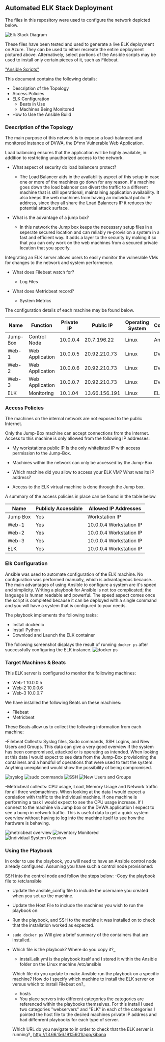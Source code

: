 ## Automated ELK Stack Deployment

The files in this repository were used to configure the network depicted below.

![Elk Stack Diagram](https://github.com/BQcybersec/-UofM-VIRT-CYBER-12-2021/blob/main/Project%201%20ELK%20Stack/Network%20Diagrams/RedElkDiagram1(Draft)%20(1).jpg?raw=true)

These files have been tested and used to generate a live ELK deployment on Azure. They can be used to either recreate the entire deployment pictured above. Alternatively, select portions of the Ansible scripts may be used to install only certain pieces of it, such as Filebeat.

["Ansible Scripts"](https://github.com/BQcybersec/-UofM-VIRT-CYBER-12-2021/tree/main/Project%201%20ELK%20Stack/Ansible%20Scripts)

This document contains the following details:
- Description of the Topology
- Access Policies
- ELK Configuration
  - Beats in Use
  - Machines Being Monitored
- How to Use the Ansible Build


### Description of the Topology

The main purpose of this network is to expose a load-balanced and monitored instance of DVWA, the D*mn Vulnerable Web Application.

Load balancing ensures that the application will be highly available, in addition to restricting unauthorized access to the network.

- What aspect of security do load balancers protect? 

  - The Load Balancer aids in the availability aspect of this setup in case one or more of the machines go down for any reason. If a machine goes down the load balancer can divert the traffic to a different machine that is still operational, maintaining application availability. It also keeps the web machines from having an individual public IP address, since they all share the Load Balancers IP it reduces the potential attack surface. 

- What is the advantage of a jump box?

  - In this network the Jump box keeps the necessary setup files in a seperate secured location and can reliably re-provision a system in a fast and efficient way. It adds a layer to the security by making it so that you can only work on the web machines from a secured private location that you specify.  

Integrating an ELK server allows users to easily monitor the vulnerable VMs for changes to the network and system performence.

- What does Filebeat watch for?
  
  - Log Files

- What does Metricbeat record?
  
  - System Metrics

The configuration details of each machine may be found below.

| Name     | Function        | Private IP | Public IP     | Operating System | Container |
|----------|-----------------|------------|---------------|------------------|-----------|
| Jump-Box | Control Node    | 10.0.0.4   | 20.7.196.22   |       Linux      | Ansible   |
| Web-1    | Web Application | 10.0.0.5   | 20.92.210.73  |       Linux      | DVWA      |
| Web-2    | Web Application | 10.0.0.6   | 20.92.210.73  |       Linux      | DVWA      |
| Web-3    | Web Application | 10.0.0.7   | 20.92.210.73  |       Linux      | DVWA      |
| ELK      | Monitoring      | 10.1.04    | 13.66.156.191 |       Linux      | ELK Stack |

### Access Policies

The machines on the internal network are not exposed to the public Internet. 

Only the Jump-Box machine can accept connections from the Internet. Access to this machine is only allowed from the following IP addresses:

- My workstations public IP Is the only whitelisted IP with access permission to the Jump-Box. 

- Machines within the network can only be accessed by the Jump-Box.

- Which machine did you allow to access your ELK VM? What was its IP address?

- Access to the ELK virtual machine is done through the Jump box.

A summary of the access policies in place can be found in the table below.

|     Name        |     Publicly   Accessible    |     Allowed IP   Addresses     |
|-----------------|------------------------------|--------------------------------|
|     Jump Box    |              Yes             |           Workstation IP       |
|     Web-1       |              Yes             |     10.0.0.4   Workstation IP  |
|     Web-2       |              Yes             |     10.0.0.4   Workstation IP  |
|     Web-3       |              Yes             |     10.0.0.4   Workstation IP  |
|     ELK         |              Yes             |     10.0.0.4   Workstation IP  |

### Elk Configuration

Ansible was used to automate configuration of the ELK machine. No configuration was performed manually, which is advantageous because...
 The main advantages of using Ansible to configure a system are it's speed and simplicity. Writing a playbook for Ansible is not too complicated; the language is human readable and powerful. The speed aspect comes once the script is completed because it can be deployed with a single command and you will have a system that is configured to your needs.

The playbook implements the following tasks:

  - Install docker.io
  - Install Python
  - Download and Launch the ELK container


The following screenshot displays the result of running `docker ps` after successfully configuring the ELK instance.
![docker ps](https://github.com/BQcybersec/-UofM-VIRT-CYBER-12-2021/blob/main/Project%201%20ELK%20Stack/Images/01.sudo_docker_ps_ss.png)

### Target Machines & Beats

This ELK server is configured to monitor the following machines:

  - Web-1 10.0.0.5
  - Web-2 10.0.0.6
  - Web-3 10.0.0.7

We have installed the following Beats on these machines:

- Filebeat
- Metricbeat

These Beats allow us to collect the following information from each machine:
  
  -Filebeat Collects: Syslog files, Sudo commands, SSH Logins, and New Users and Groups.
    This data can give a very good overview if the system has been compromised, attacked or is operating as intended. When looking at this data I would expect to see data from the Jump-Box provisioning the containers and a handful of operations that were used to test the system. Anything unexplained would show the possibility of being compromised. 

![syslog](https://github.com/BQcybersec/-UofM-VIRT-CYBER-12-2021/blob/main/Project%201%20ELK%20Stack/Images/02.syslog_filebeat.png)
![sudo commands](https://github.com/BQcybersec/-UofM-VIRT-CYBER-12-2021/blob/main/Project%201%20ELK%20Stack/Images/02.Sudo_Commands_Filebeat.png)
![SSH](https://github.com/BQcybersec/-UofM-VIRT-CYBER-12-2021/blob/main/Project%201%20ELK%20Stack/Images/02.SSH_Logins_Filebeat.png)
![New Users and Groups](https://github.com/BQcybersec/-UofM-VIRT-CYBER-12-2021/blob/main/Project%201%20ELK%20Stack/Images/02.new_users_groups_filebeat.png)

  
  

  -Metricbeat collects: CPU usage, Load, Memory Usage and Network traffic for all three webmachines. When looking at the data I would expect a corelation with traffic to the individual machine. If one machine is performing a task I would expect to see the CPU usage increase. If I connect to the machine via Jump box or the DVWA application I expect to see a bump in network traffic. This is useful data to get a quick system overview without having to log into the machine itself to see how the hardware is behaving.  
  
![metricbeat overview](https://github.com/BQcybersec/-UofM-VIRT-CYBER-12-2021/blob/main/Project%201%20ELK%20Stack/Images/03.Metricbeat_overview.png)
![Inventory Monitored](https://github.com/BQcybersec/-UofM-VIRT-CYBER-12-2021/blob/main/Project%201%20ELK%20Stack/Images/03.Inventory_Monitored_metricbeat.png)
![Individual System Overview](https://github.com/BQcybersec/-UofM-VIRT-CYBER-12-2021/blob/main/Project%201%20ELK%20Stack/Images/03.Individual_System_Overview_Metricbeat.png)

### Using the Playbook
In order to use the playbook, you will need to have an Ansible control node already configured. Assuming you have such a control node provisioned: 

SSH into the control node and follow the steps below:
  -Copy the playbook file to /etc/ansible
  - Update the ansible_config file to include the username you created when you set up the machine. 
  - Update the Host File to include the machines you wish to run the playbook on
  - Run the playbook, and SSH to the machine it was installed on to check that the installation worked as expected.
  - `sudo docker ps` Will give a brief summary of the containers that are installed.


- Which file is the playbook? Where do you copy it?_
  - install_elk.yml is the playbook itself and I stored it within the Ansible folder on the Linux machine /etc/ansible

  Which file do you update to make Ansible run the playbook on a specific machine? How do I specify which machine to install the ELK server on versus which to install Filebeat on?_
  - hosts
  - You place servers into different categories the categories are referenced within the playbooks themselves. For this install I used two categories "webservers" and "ELK" in each of the categories I pointed the host file to the desired machines private IP address and had diffenrent playbooks for each type of server. 

  Which URL do you navigate to in order to check that the ELK server is running?_
http://13.66.156.191:5601/app/kibana


